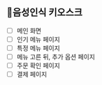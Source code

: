 ## 🔨음성인식 키오스크

- [ ] 메인 화면 
- [ ] 인기 메뉴 페이지
- [ ] 특정 메뉴 페이지
- [ ] 메뉴 고른 뒤, 추가 옵션 페이지
- [ ] 주문 확인 페이지
- [ ] 결제 페이지